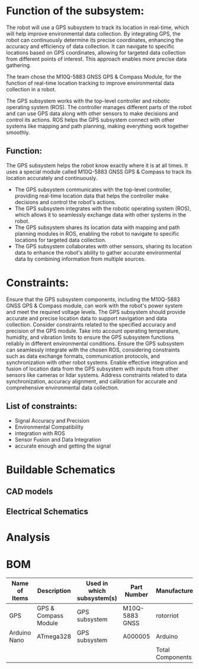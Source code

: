# Function of the subsystem:

The robot will use a GPS subsystem to track its location in real-time, which will help improve environmental data collection. By integrating GPS, the robot can continuously determine its precise coordinates, enhancing the accuracy and efficiency of data collection. It can navigate to specific locations based on GPS coordinates, allowing for targeted data collection from different points of interest. This approach enables more precise data gathering.

The team chose the M10Q-5883 GNSS GPS & Compass Module, for the function of real-time location tracking to improve environmental data collection in a robot.

The GPS subsystem works with the top-level controller and robotic operating system (ROS). The controller manages different parts of the robot and can use GPS data along with other sensors to make decisions and control its actions. ROS helps the GPS subsystem connect with other systems like mapping and path planning, making everything work together smoothly.

## Function:
The GPS subsystem helps the robot know exactly where it is at all times. It uses a special module called M10Q-5883 GNSS GPS & Compass to track its location accurately and continuously.

- The GPS subsystem communicates with the top-level controller, providing real-time location data that helps the controller make decisions and control the robot's actions.
- The GPS subsystem integrates with the robotic operating system (ROS), which allows it to seamlessly exchange data with other systems in the robot.
- The GPS subsystem shares its location data with mapping and path planning modules in ROS, enabling the robot to navigate to specific locations for targeted data collection.
- The GPS subsystem collaborates with other sensors, sharing its location data to enhance the robot's ability to gather accurate environmental data by combining information from multiple sources.

# Constraints:

Ensure that the GPS subsystem components, including the M10Q-5883 GNSS GPS & Compass module, can work with the robot's power system and meet the required voltage levels. The GPS subsystem should provide accurate and precise location data to support navigation and data collection. Consider constraints related to the specified accuracy and precision of the GPS module. Take into account operating temperature, humidity, and vibration limits to ensure the GPS subsystem functions reliably in different environmental conditions. Ensure the GPS subsystem can seamlessly integrate with the chosen ROS, considering constraints such as data exchange formats, communication protocols, and synchronization with other robot systems. Enable effective integration and fusion of location data from the GPS subsystem with inputs from other sensors like cameras or lidar systems. Address constraints related to data synchronization, accuracy alignment, and calibration for accurate and comprehensive environmental data collection.

## List of constraints:
- Signal Accuracy and Precision
- Environmental Compatibility
- integration with ROS
- Sensor Fusion and Data Integration
- accurate enough and getting the signal 

# Buildable Schematics
## CAD models
## Electrical Schematics

# Analysis 

# BOM
| Name of Items |  Description        | Used in which subsystem(s) | Part Number     | Manufacturer   | Quantity | Price     | Total |
| ---           |     ---             |          ---               |      ---        |     ---        |    ---   |  ---      |  ---  |
| GPS           |GPS & Compass Module |  GPS subsystem             | M10Q-5883 GNSS  | rotorriot      |    1     |39.99$     |39.99$ |
| Arduino Nano  |ATmega328            |  GPS subsystem             | A000005         | Arduino        |    1     |24.90$     |24.90$ |
|               |                     |                            |                 |Total Components|    2     |Total Cost |64.89$ |
